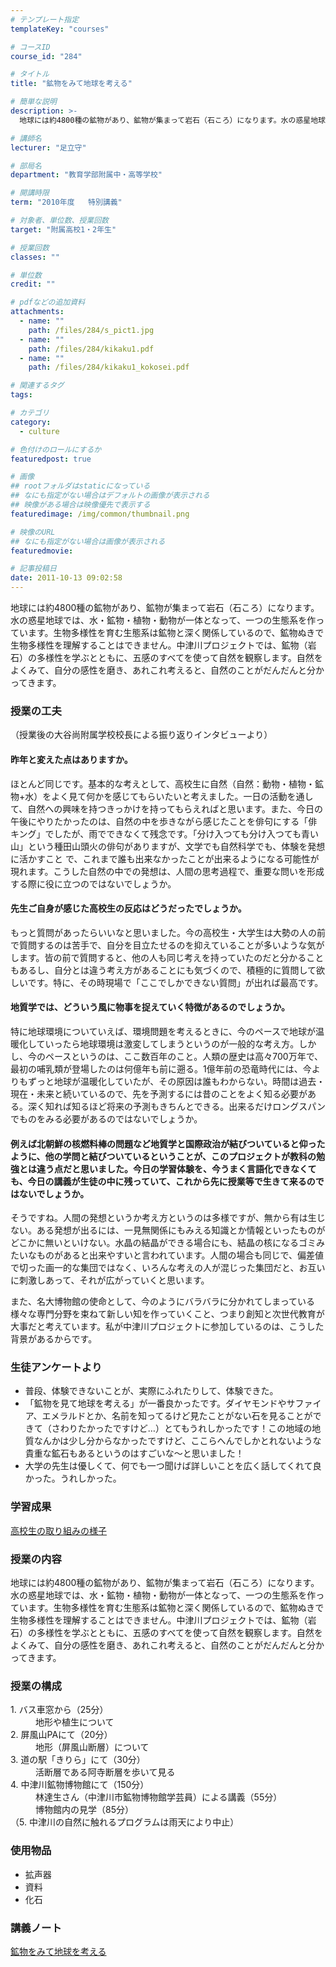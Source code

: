 ```yaml
---
# テンプレート指定
templateKey: "courses"

# コースID
course_id: "284"

# タイトル
title: "鉱物をみて地球を考える"

# 簡単な説明
description: >-
  地球には約4800種の鉱物があり、鉱物が集まって岩石（石ころ）になります。水の惑星地球では、水・鉱物・植物・動物が一体となって、一つの生態系を作っています。生物多様性を育む生態系は鉱物と深く関係してい...

# 講師名
lecturer: "足立守"

# 部局名
department: "教育学部附属中・高等学校"

# 開講時限
term: "2010年度	特別講義"

# 対象者、単位数、授業回数
target: "附属高校1・2年生"

# 授業回数
classes: ""

# 単位数
credit: ""

# pdfなどの追加資料
attachments: 
  - name: "" 
    path: /files/284/s_pict1.jpg
  - name: "" 
    path: /files/284/kikaku1.pdf
  - name: "" 
    path: /files/284/kikaku1_kokosei.pdf

# 関連するタグ
tags:

# カテゴリ
category:
  - culture

# 色付けのロールにするか
featuredpost: true

# 画像
## rootフォルダはstaticになっている
## なにも指定がない場合はデフォルトの画像が表示される
## 映像がある場合は映像優先で表示する
featuredimage: /img/common/thumbnail.png

# 映像のURL
## なにも指定がない場合は画像が表示される
featuredmovie: 

# 記事投稿日
date: 2011-10-13 09:02:58
---
```


地球には約4800種の鉱物があり、鉱物が集まって岩石（石ころ）になります。水の惑星地球では、水・鉱物・植物・動物が一体となって、一つの生態系を作っています。生物多様性を育む生態系は鉱物と深く関係しているので、鉱物ぬきで生物多様性を理解することはできません。中津川プロジェクトでは、鉱物（岩石）の多様性を学ぶとともに、五感のすべてを使って自然を観察します。自然をよくみて、自分の感性を磨き、あれこれ考えると、自然のことがだんだんと分かってきます。

### 授業の工夫

（授業後の大谷尚附属学校校長による振り返りインタビューより）

#### 昨年と変えた点はありますか。

ほとんど同じです。基本的な考えとして、高校生に自然（自然：動物・植物・鉱物+水）をよく見て何かを感じてもらいたいと考えました。一日の活動を通して、自然への興味を持つきっかけを持ってもらえればと思います。また、今日の午後にやりたかったのは、自然の中を歩きながら感じたことを俳句にする「俳キング」でしたが、雨でできなくて残念です。「分け入つても分け入つても青い山」という種田山頭火の俳句がありますが、文学でも自然科学でも、体験を発想に活かすこと で、これまで誰も出来なかったことが出来るようになる可能性が現れます。こうした自然の中での発想は、人間の思考過程で、重要な問いを形成する際に役に立つのではないでしょうか。

#### 先生ご自身が感じた高校生の反応はどうだったでしょうか。

もっと質問があったらいいなと思いました。今の高校生・大学生は大勢の人の前で質問するのは苦手で、自分を目立たせるのを抑えていることが多いような気がします。皆の前で質問すると、他の人も同じ考えを持っていたのだと分かることもあるし、自分とは違う考え方があることにも気づくので、積極的に質問して欲しいです。特に、その時現場で「ここでしかできない質問」が出れば最高です。

#### 地質学では、どういう風に物事を捉えていく特徴があるのでしょうか。

特に地球環境についていえば、環境問題を考えるときに、今のペースで地球が温暖化していったら地球環境は激変してしまうというのが一般的な考え方。しかし、今のペースというのは、ここ数百年のこと。人類の歴史は高々700万年で、最初の哺乳類が登場したのは何億年も前に遡る。1億年前の恐竜時代には、今よりもずっと地球が温暖化していたが、その原因は誰もわからない。時間は過去・現在・未来と続いているので、先を予測するには昔のことをよく知る必要がある。深く知れば知るほど将来の予測もきちんとできる。出来るだけロングスパンでものをみる必要があるのではないでしょうか。

#### 例えば北朝鮮の核燃料棒の問題など地質学と国際政治が結びついていると仰ったように、他の学問と結びついているということが、このプロジェクトが教科の勉強とは違う点だと思いました。今日の学習体験を、今うまく言語化できなくても、今日の講義が生徒の中に残っていて、これから先に授業等で生きて来るのではないでしょうか。

そうですね。人間の発想というか考え方というのは多様ですが、無から有は生じない。ある発想が出るには、一見無関係にもみえる知識とか情報といったものがどこかに無いといけない。水晶の結晶ができる場合にも、結晶の核になるゴミみたいなものがあると出来やすいと言われています。人間の場合も同じで、偏差値で切った画一的な集団ではなく、いろんな考えの人が混じった集団だと、お互いに刺激しあって、それが広がっていくと思います。

また、名大博物館の使命として、今のようにバラバラに分かれてしまっている様々な専門分野を束ねて新しい知を作っていくこと、つまり創知と次世代教育が大事だと考えています。私が中津川プロジェクトに参加しているのは、こうした背景があるからです。

### 生徒アンケートより

* 普段、体験できないことが、実際にふれたりして、体験できた。
* 「鉱物を見て地球を考える」が一番良かったです。ダイヤモンドやサファイア、エメラルドとか、名前を知ってるけど見たことがない石を見ることができて（さわりたかったですけど…）とてもうれしかったです！この地域の地質なんかは少し分からなかったですけど、ここらへんでしかとれないような貴重な鉱石もあるというのはすごいな〜と思いました！
* 大学の先生は優しくて、何でも一つ聞けば詳しいことを広く話してくれて良かった。うれしかった。

### 学習成果

[高校生の取り組みの様子](/files/284/kikaku1_kokosei.pdf) 

### 授業の内容

地球には約4800種の鉱物があり、鉱物が集まって岩石（石ころ）になります。水の惑星地球では、水・鉱物・植物・動物が一体となって、一つの生態系を作っています。生物多様性を育む生態系は鉱物と深く関係しているので、鉱物ぬきで生物多様性を理解することはできません。中津川プロジェクトでは、鉱物（岩石）の多様性を学ぶとともに、五感のすべてを使って自然を観察します。自然をよくみて、自分の感性を磨き、あれこれ考えると、自然のことがだんだんと分かってきます。

### 授業の構成

<dl>
<dt>
1. バス車窓から（25分）
</dt>

<dd>
地形や植生について
</dd>

<dt>
2. 屏風山PAにて（20分）
</dt>

<dd>
地形（屏風山断層）について
</dd>

<dt>
3. 道の駅「きりら」にて（30分）
</dt>

<dd>
活断層である阿寺断層を歩いて見る
</dd>

<dt>
4. 中津川鉱物博物館にて（150分）
</dt>

<dd>
林達生さん（中津川市鉱物博物館学芸員）による講義（55分）
</dd>

<dd>
博物館内の見学（85分）
</dd>

<dt>
（5. 中津川の自然に触れるプログラムは雨天により中止）
</dt>
</dl>

### 使用物品

* 拡声器
* 資料
* 化石



### 講義ノート

[鉱物をみて地球を考える](/files/284/kikaku1.pdf) 





